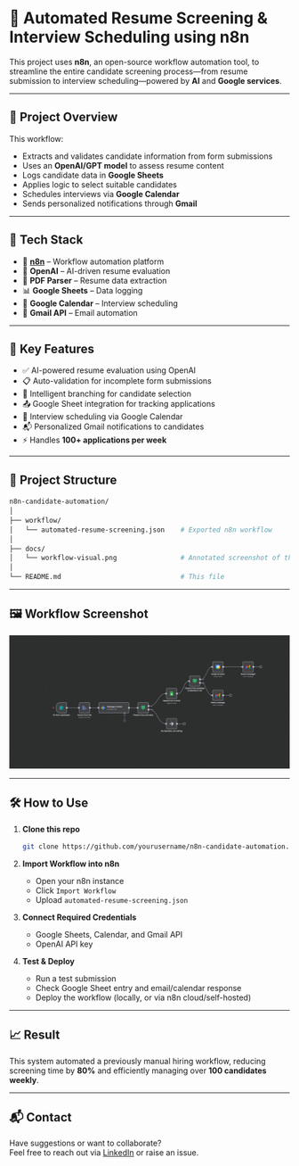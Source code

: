 # 📄 Automated Resume Screening & Interview Scheduling using n8n

This project uses **n8n**, an open-source workflow automation tool, to streamline the entire candidate screening process—from resume submission to interview scheduling—powered by **AI** and **Google services**.

---

## 🚀 Project Overview

This workflow:
- Extracts and validates candidate information from form submissions
- Uses an **OpenAI/GPT model** to assess resume content
- Logs candidate data in **Google Sheets**
- Applies logic to select suitable candidates
- Schedules interviews via **Google Calendar**
- Sends personalized notifications through **Gmail**

---

## 🧠 Tech Stack

- 🔄 **[n8n](https://n8n.io/)** – Workflow automation platform
- 🤖 **OpenAI** – AI-driven resume evaluation
- 📄 **PDF Parser** – Resume data extraction
- 📊 **Google Sheets** – Data logging
- 📅 **Google Calendar** – Interview scheduling
- 📧 **Gmail API** – Email automation

---

## 🧪 Key Features

- ✅ AI-powered resume evaluation using OpenAI
- 📋 Auto-validation for incomplete form submissions
- 🧠 Intelligent branching for candidate selection
- 📤 Google Sheet integration for tracking applications
- 📆 Interview scheduling via Google Calendar
- 📬 Personalized Gmail notifications to candidates
- ⚡ Handles **100+ applications per week**

---

## 📂 Project Structure

```bash
n8n-candidate-automation/
│
├── workflow/
│   └── automated-resume-screening.json    # Exported n8n workflow
│
├── docs/
│   └── workflow-visual.png                # Annotated screenshot of the workflow
│
└── README.md                              # This file
```

---

## 🖼️ Workflow Screenshot

![Workflow Screenshot](workflow-visual.png)

---

## 🛠️ How to Use

1. **Clone this repo**  
   ```bash
   git clone https://github.com/yourusername/n8n-candidate-automation.git
   ```

2. **Import Workflow into n8n**
   - Open your n8n instance
   - Click `Import Workflow`
   - Upload `automated-resume-screening.json`

3. **Connect Required Credentials**
   - Google Sheets, Calendar, and Gmail API
   - OpenAI API key

4. **Test & Deploy**
   - Run a test submission
   - Check Google Sheet entry and email/calendar response
   - Deploy the workflow (locally, or via n8n cloud/self-hosted)

---

## 📈 Result

This system automated a previously manual hiring workflow, reducing screening time by **80%** and efficiently managing over **100 candidates weekly**.

---

## 📬 Contact

Have suggestions or want to collaborate?  
Feel free to reach out via [LinkedIn](https://linkedin.com/in/your-profile) or raise an issue.